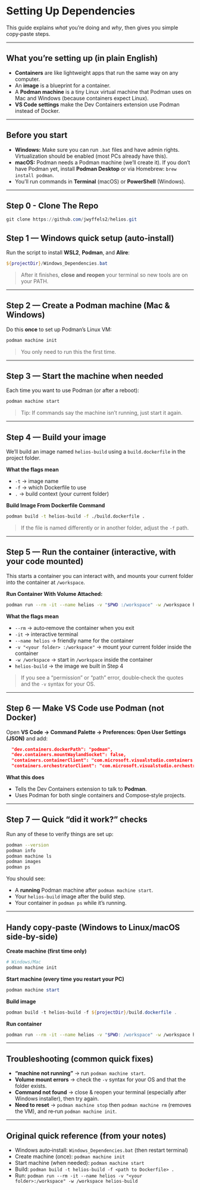 # Setting Up Dependencies
This guide explains *what* you’re doing and *why*, then gives you simple copy‑paste steps.

---

## What you’re setting up (in plain English)
- **Containers** are like lightweight apps that run the same way on any computer.
- An **image** is a blueprint for a container.
- A **Podman machine** is a tiny Linux virtual machine that Podman uses on Mac and Windows (because containers expect Linux).
- **VS Code settings** make the Dev Containers extension use Podman instead of Docker.

---

## Before you start
- **Windows:** Make sure you can run `.bat` files and have admin rights. Virtualization should be enabled (most PCs already have this).
- **macOS:** Podman needs a Podman machine (we’ll create it). If you don’t have Podman yet, install **Podman Desktop** or via Homebrew: `brew install podman`.
- You’ll run commands in **Terminal** (macOS) or **PowerShell** (Windows).

---

## Step 0 - Clone The Repo
```powershell
git clone https://github.com/jwyffels2/helios.git
```

## Step 1 — Windows quick setup (auto‑install)
Run the script to install **WSL2**, **Podman**, and **Alire**:

```powershell
${projectDir}/Windows_Dependencies.bat
```

> After it finishes, **close and reopen** your terminal so new tools are on your PATH.

---

## Step 2 — Create a Podman machine (Mac & Windows)
Do this **once** to set up Podman’s Linux VM:

```bash
podman machine init
```

> You only need to run this the first time.

---

## Step 3 — Start the machine when needed
Each time you want to use Podman (or after a reboot):

```bash
podman machine start
```

> Tip: If commands say the machine isn’t running, just start it again.

---

## Step 4 — Build your image
We’ll build an image named `helios-build` using a `build.dockerfile` in the project folder.

**What the flags mean**
- `-t` -> image name
- `-f` -> which Dockerfile to use
- `.` -> build context (your current folder)

**Build Image From Dockerfile Command**
```bash
podman build -t helios-build -f ./build.dockerfile .
```

> If the file is named differently or in another folder, adjust the `-f` path.

---

## Step 5 — Run the container (interactive, with your code mounted)
This starts a container you can interact with, and mounts your current folder into the container at `/workspace`.

**Run Container With Volume Attached:**
```bash
podman run --rm -it --name helios -v "$PWD :/workspace" -w /workspace helios-build
```

**What the flags mean**
- `--rm` -> auto‑remove the container when you exit
- `-it` -> interactive terminal
- `--name helios` -> friendly name for the container
- `-v "<your folder> :/workspace"` -> mount your current folder inside the container
- `-w /workspace` -> start in `/workspace` inside the container
- `helios-build` -> the image we built in Step 4

> If you see a “permission” or “path” error, double‑check the quotes and the `-v` syntax for your OS.

---

## Step 6 — Make VS Code use Podman (not Docker)
Open **VS Code -> Command Palette -> Preferences: Open User Settings (JSON)** and add:

```json
  "dev.containers.dockerPath": "podman",
  "dev.containers.mountWaylandSocket": false,
  "containers.containerClient": "com.microsoft.visualstudio.containers.podman",
  "containers.orchestratorClient": "com.microsoft.visualstudio.orchestrators.podmancompose",
```

**What this does**
- Tells the Dev Containers extension to talk to **Podman**.
- Uses Podman for both single containers and Compose‑style projects.
---

## Step 7 — Quick “did it work?” checks
Run any of these to verify things are set up:

```bash
podman --version
podman info
podman machine ls
podman images
podman ps
```

You should see:
- A **running** Podman machine after `podman machine start`.
- Your `helios-build` image after the build step.
- Your container in `podman ps` while it’s running.

---

## Handy copy‑paste (Windows to Linux/macOS side‑by‑side)

**Create machine (first time only)**
```powershell
# Windows/Mac
podman machine init
```

**Start machine (every time you restart your PC)**
```powershell
podman machine start
```


**Build image**

```powershell
podman build -t helios-build -f ${projectDir}/build.dockerfile .
```

**Run container**

```bash
podman run --rm -it --name helios -v "$PWD: /workspace" -w /workspace helios-build
```

---

## Troubleshooting (common quick fixes)
- **“machine not running”** -> run `podman machine start`.
- **Volume mount errors** -> check the `-v` syntax for your OS and that the folder exists.
- **Command not found** -> close & reopen your terminal (especially after Windows installer), then try again.
- **Need to reset** -> `podman machine stop` then `podman machine rm` (removes the VM), and re‑run `podman machine init`.

---

## Original quick reference (from your notes)
- Windows auto‑install: `Windows_Dependencies.bat` (then restart terminal)
- Create machine (once): `podman machine init`
- Start machine (when needed): `podman machine start`
- Build: `podman build -t helios-build -f <path to Dockerfile> .`
- Run: `podman run --rm -it --name helios -v "<your folder>:/workspace" -w /workspace helios-build`
